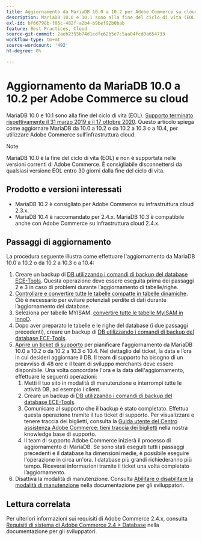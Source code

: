 ```yaml
---
title: Aggiornamento da MariaDB 10.0 a 10.2 per Adobe Commerce su cloud
description: MariaDB 10.0 e 10.1 sono alla fine del ciclo di vita (EOL). [Supporto terminato rispettivamente il 31 marzo 2019 e il 17 ottobre 2020](https://endoflife.date/mariadb). Questo articolo spiega come aggiornare MariaDB da 10.0 a 10.2 o da 10.2 a 10.3 o a 10.4, per utilizzare Adobe Commerce sull’infrastruttura cloud.
exl-id: bf66798b-f05c-482f-a2b4-b9bef92b0bab
feature: Best Practices, Cloud
source-git-commit: 2aeb2355b74d1cdfc62b5e7c5aa04fcd0a654733
workflow-type: tm+mt
source-wordcount: '492'
ht-degree: 0%

---
```


# Aggiornamento da MariaDB 10.0 a 10.2 per Adobe Commerce su cloud

MariaDB 10.0 e 10.1 sono alla fine del ciclo di vita (EOL). [Supporto terminato rispettivamente il 31 marzo 2019 e il 17 ottobre 2020](https://endoflife.date/mariadb). Questo articolo spiega come aggiornare MariaDB da 10.0 a 10.2 o da 10.2 a 10.3 o a 10.4, per utilizzare Adobe Commerce sull’infrastruttura cloud.

>[!NOTE]
>
>MariaDB 10.0 è la fine del ciclo di vita (EOL) e non è supportata nelle versioni correnti di Adobe Commerce. È consigliabile disconnettersi da qualsiasi versione EOL entro 30 giorni dalla fine del ciclo di vita.

## Prodotto e versioni interessati

* MariaDB 10.2 è consigliato per Adobe Commerce su infrastruttura cloud 2.3.x.
* MariaDB 10.4 è raccomandato per 2.4.x. MariaDB 10.3 è compatibile anche con Adobe Commerce su infrastruttura cloud 2.4.x.

## Passaggi di aggiornamento

La procedura seguente illustra come effettuare l&#39;aggiornamento da MariaDB 10.0 a 10.2 o da 10.2 a 10.3 o a 10.4:

1. Creare un backup di [DB utilizzando i comandi di backup del database ECE-Tools](https://experienceleague.adobe.com/en/docs/commerce-cloud-service/user-guide/develop/storage/snapshots). Questa operazione deve essere eseguita prima dei passaggi 2 e 3 in caso di problemi durante l’aggiornamento di tabelle/righe.
1. [Controllare e convertire tutte le tabelle compatte in tabelle dinamiche](https://experienceleague.adobe.com/docs/commerce-operations/implementation-playbook/best-practices/maintenance/commerce-235-upgrade-prerequisites-mariadb.html). Ciò è necessario per evitare potenziali perdite di dati durante l’aggiornamento del database.
1. Seleziona per tabelle MYISAM. [convertire tutte le tabelle MyISAM in InnoD](https://experienceleague.adobe.com/docs/commerce-operations/implementation-playbook/best-practices/planning/database-on-cloud.html).
1. Dopo aver preparato le tabelle e le righe del database (i due passaggi precedenti), creare un backup di [DB utilizzando i comandi di backup del database ECE-Tools](https://experienceleague.adobe.com/en/docs/commerce-cloud-service/user-guide/develop/storage/snapshots).
1. [Aprire un ticket di supporto](/help/help-center-guide/help-center/magento-help-center-user-guide.md#submit-ticket) per pianificare l&#39;aggiornamento da MariaDB 10.0 a 10.2 o da 10.2 a 10.3 o 10.4. Nel dettaglio del ticket, la data e l’ora in cui desideri aggiornare il DB. Il team di supporto ha bisogno di un preavviso di 48 ore e il team di sviluppo merchants deve essere disponibile. Una volta concordate l&#39;ora e la data dell&#39;aggiornamento, effettuare le seguenti operazioni:
   1. Metti il tuo sito in modalità di manutenzione e interrompi tutte le attività DB, ad esempio i client.
   1. Creare un backup di [DB utilizzando i comandi di backup del database ECE-Tools](https://experienceleague.adobe.com/en/docs/commerce-cloud-service/user-guide/develop/storage/snapshots).
   1. Comunicare al supporto che il backup è stato completato. Effettua questa operazione tramite il tuo ticket di supporto. Per visualizzare e tenere traccia dei biglietti, consulta la [Guida utente del Centro assistenza Adobe Commerce: tieni traccia dei biglietti](/help/help-center-guide/help-center/magento-help-center-user-guide.md#track-tickets) nella nostra knowledge base di supporto.
   1. Il team di supporto Adobe Commerce inizierà il processo di aggiornamento di MariaDB. Se sono stati eseguiti tutti i passaggi precedenti e il database ha dimensioni medie, è possibile eseguire l&#39;operazione in circa un&#39;ora. I database più grandi richiederanno più tempo. Riceverai informazioni tramite il ticket una volta completato l’aggiornamento.
1. Disattiva la modalità di manutenzione. Consulta [Abilitare o disabilitare la modalità di manutenzione](https://experienceleague.adobe.com/en/docs/commerce-operations/installation-guide/tutorials/maintenance-mode) nella documentazione per gli sviluppatori.

## Lettura correlata

Per ulteriori informazioni sui requisiti di Adobe Commerce 2.4.x, consulta [Requisiti di sistema di Adobe Commerce 2.4 > Database](https://experienceleague.adobe.com/en/docs/commerce-operations/installation-guide/system-requirements#database) nella documentazione per gli sviluppatori.
